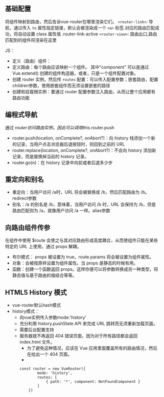 ## 基础配置

将组件映射到路由，然后告诉vue-router在哪里渲染它们。
`<router-link>`: 导航，通过传入 `to` 属性指定链接，默认会被渲染成一个 `<a>` 标签.对应的路由匹配成功，将自动设置 class 属性值 .router-link-active
`<router-view>`: 路由出口,路由匹配到的组件将渲染在这里

JS：

* 定义（路由）组件：
* 定义路由：每个路由应该映射一个组件。 其中"component" 可以是通过 Vue.extend() 创建的组件构造器，或者，只是一个组件配置对象。
* 创建 router 实例，然后传 `routes` 配置：可以传入配置参数；嵌套路由，配置children参数，使用嵌套组件而无须设置嵌套的路径
* 创建和挂载根实例：要通过 router 配置参数注入路由，从而让整个应用都有路由功能

## 编程式导航

通过 $router 访问路由实例，因此可以调用 this.$router.push

* router.push(location, onComplete?, onAbort?)：向 history 栈添加一个新的记录，当用户点击浏览器后退按钮时，则回到之前的 URL
* router.replace(location, onComplete?, onAbort?)：不会向 history 添加新记录，而是替换掉当前的 history 记录。
* router.go(n)：在 history 记录中向前或者后退多少步

## 重定向和别名

* 重定向：当用户访问 /a时，URL 将会被替换成 /b，然后匹配路由为 /b。redirect参数
* 别名：/a 的别名是 /b，意味着，当用户访问 /b 时，URL 会保持为 /b，但是路由匹配则为 /a，就像用户访问 /a 一样。alias参数

## 向路由组件传参

在组件中使用 $route 会使之与其对应路由形成高度耦合，从而使组件只能在某些特定的 URL 上使用，通过 props 解耦。

* 布尔模式： props 被设置为 true，route.params 将会被设置为组件属性。
* 对象：会被按原样设置为组件属性。当 props 是静态的时候有用。
* 函数：创建一个函数返回 props。这样你便可以将参数转换成另一种类型，将静态值与基于路由的值结合等等。

## HTML5 History 模式

* vue-router默认hash模式
* history模式：
    * 向vue实例传入参数mode:'history'
    * 充分利用 history.pushState API 来完成 URL 跳转而无须重新加载页面。
    * 需要后台配置支持
    * 服务器就不再返回 404 错误页面，因为对于所有路径都会返回 index.html 文件。
        * 为了避免这种情况，应该在 Vue 应用里面覆盖所有的路由情况，然后在给出一个 404 页面。
        * 
        ```
        const router = new VueRouter({
                mode: 'history',
                routes: [
                    { path: '*', component: NotFoundComponent }
                ]
            })
        ```

